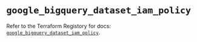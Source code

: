 # `google_bigquery_dataset_iam_policy`

Refer to the Terraform Registory for docs: [`google_bigquery_dataset_iam_policy`](https://registry.terraform.io/providers/hashicorp/google-beta/4.65.0/docs/resources/google_bigquery_dataset_iam_policy).

